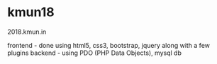 # kmun18
2018.kmun.in

frontend - done using html5, css3, bootstrap, jquery along with a few plugins
backend - using PDO (PHP Data Objects), mysql db
